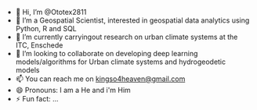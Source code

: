 - 👋 Hi, I’m @Ototex2811
- 👀 I’m a Geospatial Scientist, interested in geospatial data analytics using Python, R and SQL
- 🌱 I’m currently carryingout research on urban climate systems at the ITC, Enschede
- 💞️ I’m looking to collaborate on developing deep learning models/algorithms for Urban climate systems and hydrogeodetic models
- 📫 You can reach me on kingso4heaven@gmail.com
- 😄 Pronouns: I am a He and i'm Him
- ⚡ Fun fact: ...

<!---
Ototex2811/Ototex2811 is a ✨ special ✨ repository because its `README.md` (this file) appears on your GitHub profile.
You can click the Preview link to take a look at your changes.
--->
